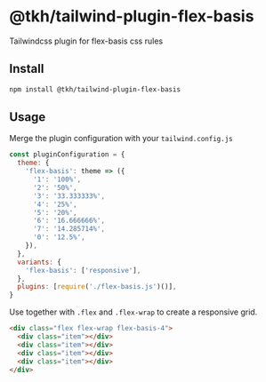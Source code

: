 # @tkh/tailwind-plugin-flex-basis

Tailwindcss plugin for flex-basis css rules

## Install

```sh
npm install @tkh/tailwind-plugin-flex-basis
```

## Usage

Merge the plugin configuration with your `tailwind.config.js`

```js
const pluginConfiguration = {
  theme: {
    'flex-basis': theme => ({
      '1': '100%',
      '2': '50%',
      '3': '33.333333%',
      '4': '25%',
      '5': '20%',
      '6': '16.666666%',
      '7': '14.285714%',
      '0': '12.5%',
    }),
  },
  variants: {
    'flex-basis': ['responsive'],
  },
  plugins: [require('./flex-basis.js')()],
}
```

Use together with `.flex` and `.flex-wrap` to create a responsive grid.

```html
<div class="flex flex-wrap flex-basis-4">
  <div class="item"></div>
  <div class="item"></div>
  <div class="item"></div>
  <div class="item"></div>
</div>
```
